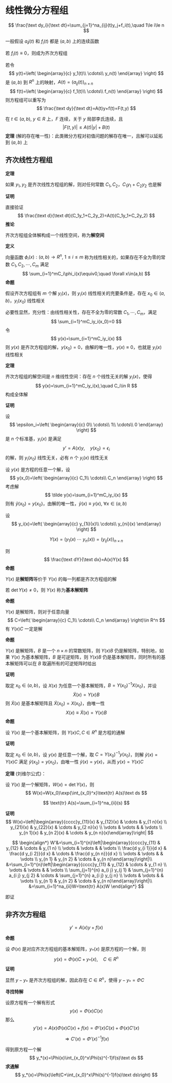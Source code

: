 # 线性微分方程组

$$
\frac{\text dy_i}{\text dt}=\sum_{j=1}^na_{ij}(t)y_j+f_i(t),\quad 1\le i\le n
$$

一般假设 $a_ij(t)$ 和 $f_i(t)$ 都是 $(a,b)$ 上的连续函数

若 $f_i(t)\equiv0$，则成为齐次方程组

若令
$$
y(t)=\left(
\begin{array}{c}
y_1(t)\\
\cdots\\
y_n(t)
\end{array}
\right)
$$
是 $(a,b)$ 到 $R^n$ 上的映射，$A(t)=(a_{ij}(t))_{n\times n}$
$$
f(t)=\left(
\begin{array}{c}
f_1(t)\\
\cdots\\
f_n(t)
\end{array}
\right)
$$
则方程组可以重写为
$$
\frac{\text dy}{\text dt}=A(t)y+f(t)=F(t,y)
$$


在 $t\in(a,b),\ y\in R$ 上，$F$ 连续，关于 $y$ 局部李氏连续，且
$$
|F(t,y)|\le A(t)|y|+B(t)
$$
**定理** (解的存在唯一性)：此类微分方程对初值问题的解存在唯一，且解可以延拓到 $(a,b)$ 上



## 齐次线性方程组

**定理**

如果 $y_1,y_2$ 是齐次线性方程组的解，则对任何常数 $C_1,C_2$，$C_1y_1+C_2y_2$ 也是解

**证明**

直接验证
$$
\frac{\text d}{\text dt}(C_1y_1+C_2y_2)=A(t)(C_1y_1+C_2y_2)
$$
**推论**

齐次方程组全体解构成一个线性空间，称为**解空间**

**定义**

向量函数 $\phi_i(x): (a,b)\to R^n,\ 1\le i\le m$ 称为线性相关的，如果存在不全为零的常数 $C_1,C_2,\cdots,C_m$ 满足
$$
\sum_{i=1}^mC_i\phi_i(x)\equiv0,\quad \forall x\in(a,b)
$$
**命题**

假设齐次方程组有 $m$ 个解 $y_i(x)$，则 $y_i(x)$ 线性相关的充要条件是，存在 $x_0\in(a,b)$，$y_i(x_0)$ 线性相关

必要性显然，充分性：由线性相关性，存在不全为零的常数 $C_1,\cdots,C_m$，满足
$$
\sum_{i=1}^mC_iy_i(x_0)=0
$$
令
$$
y(x)=\sum_{i=1}^mC_iy_i(x)
$$
则 $y(x)$ 是齐次方程组的解，$y(x_0)=0$，由解的唯一性，$y(x)\equiv0$，也就是 $y_i(x)$ 线性相关

**定理**

齐次方程组的解空间是 $n$ 维线性空间：存在 $n$ 个线性无关的解 $y_i(x)$，使得
$$
y(x)=\sum_{i=1}^mC_iy_i(x),\quad C_i\in R
$$
构成全体解

**证明**

设
$$
\epsilon_i=\left(
\begin{array}{c}
0\\
\cdots\\
1\\
\cdots\\
0
\end{array}
\right)
$$
是 $n$ 个标准基，$y_i(x)$ 是满足
$$
y'=A(x)y,\quad y(x_0)=\epsilon_i
$$
的解，则 $y_i(x_0)$ 线性无关，必有 $n$ 个 $y_i(x)$ 线性无关

设 $y(x)$ 是方程的任意一个解，设
$$
y(x_0)=\left(
\begin{array}{c}
C_1\\
\cdots\\
C_n
\end{array}
\right)
$$
考虑解
$$
\tilde y(x)=\sum_{i=1}^mC_iy_i(x)
$$
则有 $\tilde y(x_0)=y(x_0)$，由解的唯一性，$\tilde y(x)\equiv y(x),\ \forall x\in(a,b)$

设
$$
y_i(x)=\left(
\begin{array}{c}
y_{1i}(x)\\
\cdots\\
y_{ni}(x)
\end{array}
\right)
$$

$$
Y(x)=(y_1(x)\ \cdots\ y_n(x))=(y_{ij}(x))_{n\times n}
$$

则
$$
\frac{\text dY}{\text dx}=A(x)Y(x)
$$
**命题**

$Y(x)$ 是**解矩阵**等价于 $Y(x)$ 的每一列都是齐次方程组的解

若 $\det Y(x)\neq0$，则 $Y(x)$ 称为**基本解矩阵**

**命题**

$Y(x)$ 是解矩阵，则对于任意向量
$$
C=\left(
\begin{array}{c}
C_1\\
\cdots\\
C_n
\end{array}
\right)\in R^n
$$
有 $Y(x)C$ 一定是解

**命题**

$Y(x)$ 是解矩阵，$B$ 是一个 $n\times n$ 的常数矩阵，则 $Y(x)B$ 仍是解矩阵，特别地，如果 $Y(x)$ 为基本解矩阵，$B$ 是可逆矩阵，则 $Y(x)B$ 仍是基本解矩阵，同时所有的基本解矩阵可以在 $B$ 取遍所有的可逆矩阵时给出

**证明**

取定 $x_0\in(a,b)$，设 $X(x)$ 为任意一个基本解矩阵，$B=Y(x_0)^{-1}X(x_0)$，并设
$$
\tilde X(x)=Y(x)B
$$
则 $\tilde X(x)$ 是基本解矩阵且 $\tilde X(x_0)=X(x_0)$，由唯一性
$$
X(x)\equiv\tilde X(x)=Y(x)B
$$
**命题**

设 $Y(x)$ 是一个基本解矩阵，则 $Y(x)C, C\in R^n$ 是方程的通解

**证明**

取定 $x_0\in(a,b)$，设 $y(x)$ 是任意一个解，取 $C=Y(x_0)^{-1}y(x_0)$，则解 $\tilde y(x)=Y(x)C$ 满足 $\tilde y(x_0)=y(x_0)$，由唯一性 $\tilde y(x)=y(x)$，从而 $y(x)=Y(x)C$

**定理** (刘维尔公式)：

设 $Y(x)$ 是一个解矩阵，$W(x)=\det Y(x)$，则
$$
W(x)=W(x_0)\exp{\int_{x_0}^x}\text{tr} A(s)\text ds 
$$

$$
\text{tr} A(s)=\sum_{i=1}^na_{ii}(s)
$$

**证明**
$$
W(x)=\left|\begin{array}{cccc}y_{11}(x) & y_{12}(x) & \cdots & y_{1 n}(x) \\ y_{21}(x) & y_{22}(x) & \cdots & y_{2 n}(x) \\ \vdots & \vdots & & \vdots \\ y_{n 1}(x) & y_{n 2}(x) & \cdots & y_{n n}(x)\end{array}\right|
$$

$$
\begin{align*}
W'&=\sum_{i=1}^{n}\left|\begin{array}{cccc}y_{11} & y_{12} & \cdots & y_{1 n} \\ \vdots & \vdots & & \vdots \\ \frac{d y_{i 1}}{d x} & \frac{d y_{i 2}}{d x} & \cdots & \frac{d y_{n n}}{d x} \\ \vdots & \vdots & & \vdots \\ y_{n 1} & y_{n 2} & \cdots & y_{n n}\end{array}\right|\\
&=\sum_{i=1}^{n}\left|\begin{array}{cccc}y_{11} & y_{12} & \cdots & y_{1 n} \\ \vdots & \vdots & & \vdots \\ \sum_{j=1}^{n} a_{i j} y_{j 1} & \sum_{j=1}^{n} a_{i j} y_{j 2} & \cdots & \sum_{j=1}^{n} a_{i j} y_{j n} \\ \vdots & \vdots & & \vdots \\ y_{n 1} & y_{n 2} & \cdots & y_{n n}\end{array}\right|\\
&=\sum_{i=1}^na_{ii}W=\text{tr} A(x)W
\end{align*}
$$

即证





## 非齐次方程组

$$
y'=A(x)y+f(x)
$$

**命题**

设 $\Phi(x)$ 是对应齐次方程组的基本解矩阵，$y_*(x)$ 是原方程的一个解，则
$$
y(x)=\Phi(x)C+y_*(x),\quad C\in R^n
$$
**证明**

显然 $y-y_*$ 是齐次方程组的解，因此存在 $C\in R^n$，使得 $y-y_*=\Phi C$

**寻找特解**

设原方程有一个解有形式
$$
y(x)=\Phi(x)C(x)
$$
那么
$$
y'(x)=A(x)\Phi(x)C(x)+f(x)=\Phi'(x)C(x)+\Phi(x)C'(x)
$$

$$
\Rightarrow C'(x)=\Phi'(x)^{-1}f(x)
$$

得到原方程一个解
$$
y_*(x)=\Phi(x)\int_{x_0}^x\Phi(s)^{-1}f(s)\text ds
$$
**求通解**
$$
y_*(x)=\Phi(x)\left(C+\int_{x_0}^x\Phi(s)^{-1}f(s)\text ds\right)
$$
